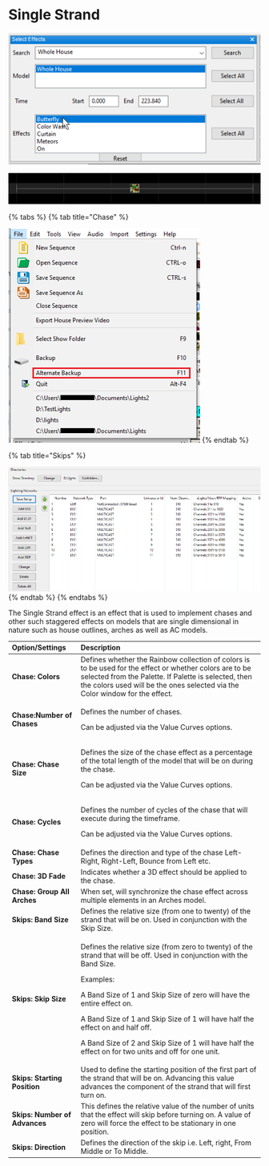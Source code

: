 # Single Strand

![Icon](../../.gitbook/assets/image%20%28125%29.png)

![Sequencer Grid](../../.gitbook/assets/image%20%28731%29.png)

{% tabs %}
{% tab title="Chase" %}


![](../../.gitbook/assets/image%20%28663%29.png)
{% endtab %}

{% tab title="Skips" %}


![](../../.gitbook/assets/image%20%28171%29.png)
{% endtab %}
{% endtabs %}

The Single Strand effect is an effect that is used to implement chases and other such staggered effects on models that are single dimensional in nature such as house outlines, arches as well as AC models.

<table>
  <thead>
    <tr>
      <th style="text-align:left">Option/Settings</th>
      <th style="text-align:left">Description</th>
    </tr>
  </thead>
  <tbody>
    <tr>
      <td style="text-align:left"><b>Chase: Colors</b>
      </td>
      <td style="text-align:left">Defines whether the Rainbow collection of colors is to be used for the
        effect or whether colors are to be selected from the Palette. If Palette
        is selected, then the colors used will be the ones selected via the Color
        window for the effect.</td>
    </tr>
    <tr>
      <td style="text-align:left"><b>Chase:Number of Chases</b>
      </td>
      <td style="text-align:left">
        <p>Defines the number of chases.</p>
        <p>Can be adjusted via the Value Curves options.</p>
      </td>
    </tr>
    <tr>
      <td style="text-align:left"><b>Chase: Chase Size</b>
      </td>
      <td style="text-align:left">
        <p>Defines the size of the chase effect as a percentage of the total length
          of the model that will be on during the chase.</p>
        <p>Can be adjusted via the Value Curves options.</p>
      </td>
    </tr>
    <tr>
      <td style="text-align:left"><b>Chase: Cycles</b>
      </td>
      <td style="text-align:left">
        <p>Defines the number of cycles of the chase that will execute during the
          timeframe.</p>
        <p>Can be adjusted via the Value Curves options.</p>
      </td>
    </tr>
    <tr>
      <td style="text-align:left"><b>Chase: Chase Types</b>
      </td>
      <td style="text-align:left">Defines the direction and type of the chase Left-Right, Right-Left, Bounce
        from Left etc.</td>
    </tr>
    <tr>
      <td style="text-align:left"><b>Chase: 3D Fade</b>
      </td>
      <td style="text-align:left">Indicates whether a 3D effect should be applied to the chase.</td>
    </tr>
    <tr>
      <td style="text-align:left"><b>Chase: Group All Arches</b>
      </td>
      <td style="text-align:left">When set, will synchronize the chase effect across multiple elements in
        an Arches model.</td>
    </tr>
    <tr>
      <td style="text-align:left"><b>Skips: Band Size</b>
      </td>
      <td style="text-align:left">Defines the relative size (from one to twenty) of the strand that will
        be on. Used in conjunction with the Skip Size.</td>
    </tr>
    <tr>
      <td style="text-align:left"><b>Skips: Skip Size</b>
      </td>
      <td style="text-align:left">
        <p>Defines the relative size (from zero to twenty) of the strand that will
          be off. Used in conjunction with the Band Size.</p>
        <p>Examples:</p>
        <p>A Band Size of 1 and Skip Size of zero will have the entire effect on.</p>
        <p>A Band Size of 1 and Skip Size of 1 will have half the effect on and half
          off.</p>
        <p>A Band Size of 2 and Skip Size of 1 will have half the effect on for two
          units and off for one unit.</p>
      </td>
    </tr>
    <tr>
      <td style="text-align:left"><b>Skips: Starting Position</b>
      </td>
      <td style="text-align:left">Used to define the starting position of the first part of the strand that
        will be on. Advancing this value advances the component of the strand that
        will first turn on.</td>
    </tr>
    <tr>
      <td style="text-align:left"><b>Skips: Number of Advances</b>
      </td>
      <td style="text-align:left">This defines the relative value of the number of units that the effect
        will skip before turning on. A value of zero will force the effect to be
        stationary in one position.</td>
    </tr>
    <tr>
      <td style="text-align:left"><b>Skips: Direction</b>
      </td>
      <td style="text-align:left">Defines the direction of the skip i.e. Left, right, From Middle or To
        Middle.</td>
    </tr>
  </tbody>
</table>